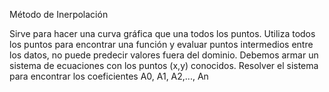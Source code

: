 Método de Inerpolación

Sirve para hacer una curva gráfica que una todos los puntos.
Utiliza todos los puntos para encontrar una función y evaluar puntos intermedios entre los datos, no puede predecir valores fuera del dominio.
Debemos armar un sistema de ecuaciones con los puntos (x,y) conocidos.
Resolver el sistema para encontrar los coeficientes A0, A1, A2,..., An

